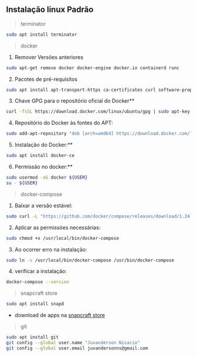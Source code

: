 ## Instalação linux Padrão

> terminator
   ```sh
  sudo apt install terminator
  ```
> docker
  1. Remover Versões anteriores
  ```sh
  sudo apt-get remove docker docker-engine docker.io containerd runc
  ```
  2. Pacotes de pré-requisitos
  ```sh
  sudo apt install apt-transport-https ca-certificates curl software-properties-common
  ```
  3. Chave GPG para o repositório oficial do Docker**
  ```sh
  curl -fsSL https://download.docker.com/linux/ubuntu/gpg | sudo apt-key add -
  ```
  4. Repositório do Docker às fontes do APT:
  ```sh
  sudo add-apt-repository "deb [arch=amd64] https://download.docker.com/linux/ubuntu bionic stable"
  ```
  5. Instalação do Docker:**
  ```sh
  sudo apt install docker-ce
  ```
  6. Permissão no docker:**
  ```sh
  sudo usermod -aG docker ${USER}
  su - ${USER}
  ```
> docker-compose
  1. Baixar a versão estável:
  ```sh
  sudo curl -L "https://github.com/docker/compose/releases/download/1.24.0/docker-compose-$(uname -s)-$(uname -m)" -o                 /usr/local/bin/docker-compose
  ```
  2. Aplicar as permissões necessárias:
  ```sh
  sudo chmod +x /usr/local/bin/docker-compose
  ```
  3. Ao ocorrer erro na instalação:
  ```sh
  sudo ln -s /usr/local/bin/docker-compose /usr/bin/docker-compose
  ```
  4. verificar a instalação:
  ```sh
  docker-compose --version
  ```
> snapcraft store
  ```sh
  sudo apt install snapd
  ```
- download de apps na [snapcraft store](https://snapcraft.io/store)
> git
  ```sh
  sudo apt install git
  git config --global user.name "Juvanderson Nicacio"
  git config --global user.email juvandersonns@gmail.com
  ```
